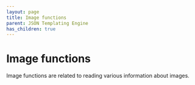 ```yaml
---
layout: page
title: Image functions
parent: JSON Templating Engine
has_children: true
---
```


# Image functions

Image functions are related to reading various information about images.